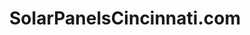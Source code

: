 ---
title: "SolarPanelsCincinnati.com"
url: /cincinnati/solarpanelscincinnati-com/
shop: general
---